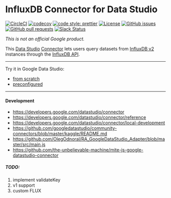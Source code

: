 # InfluxDB Connector for Data Studio

[![CircleCI](https://circleci.com/gh/bonitoo-io/influxdb-gds-connector.svg?style=svg)](https://circleci.com/gh/bonitoo-io/influxdb-gds-connector)
[![codecov](https://codecov.io/gh/bonitoo-io/influxdb-gds-connector/branch/master/graph/badge.svg)](https://codecov.io/gh/bonitoo-io/influxdb-gds-connector)
[![code style: prettier](https://img.shields.io/badge/code_style-prettier-ff69b4.svg)](https://github.com/prettier/prettier)
[![License](https://img.shields.io/github/license/bonitoo-io/influxdb-gds-connector.svg)](https://github.com/bonitoo-io/influxdb-gds-connector/blob/master/LICENSE)
[![GitHub issues](https://img.shields.io/github/issues-raw/bonitoo-io/influxdb-gds-connector.svg)](https://github.com/bonitoo-io/influxdb-gds-connector/issues)
[![GitHub pull requests](https://img.shields.io/github/issues-pr-raw/bonitoo-io/influxdb-gds-connector.svg)](https://github.com/bonitoo-io/influxdb-gds-connector/pulls)
[![Slack Status](https://img.shields.io/badge/slack-join_chat-white.svg?logo=slack&style=social)](https://www.influxdata.com/slack)

*This is not an official Google product.*

This [Data Studio] [Connector] lets users query datasets from [InfluxDB v2] instances through the [InfluxDB API].

---

Try it in Google Data Studio:
 - [from scratch](https://datastudio.google.com/u/0/datasources/create?connectorId=AKfycbwhJChhmMypQvNlihgRJMAhCb8gaM3ii9oUNWlW_Cp2PbJSfqeHfPyjNVp15iy9ltCs)
 - [preconfigured](https://datastudio.google.com/datasources/create?connectorConfig=%7B%22INFLUXDB_URL%22%3A%22https%3A%2F%2Fus-west-2-1.aws.cloud2.influxdata.com%22%2C%22INFLUXDB_TOKEN%22%3A%22JQGzXQvquG3VFy_9L0BXDNwmJF2DiurK1aLBRTMIctODpnlr5kY6gBay3HmtWcRnb81dSM9rb8TEXgmhV2LHjw%3D%3D%22%2C%22INFLUXDB_ORG%22%3A%22jakub_bednar%22%7D&connectorId=AKfycbwhJChhmMypQvNlihgRJMAhCb8gaM3ii9oUNWlW_Cp2PbJSfqeHfPyjNVp15iy9ltCs)

---

#### Development

- https://developers.google.com/datastudio/connector
- https://developers.google.com/datastudio/connector/reference
- https://developers.google.com/datastudio/connector/local-development
- https://github.com/googledatastudio/community-connectors/blob/master/kaggle/README.md 
- https://github.com/OlegOdnoral/RA_GoogleDataStudio_Adapter/blob/master/src/main.js
- https://github.com/the-unbelievable-machine/mite-js-google-datastudio-connector

##### TODO:
1. implement validateKey
1. v1 support
1. custom FLUX

[Data Studio]: https://datastudio.google.com
[Connector]: https://developers.google.com/datastudio/connector
[InfluxDB v2]: https://www.influxdata.com/products/influxdb-overview/influxdb-2-0/
[InfluxDB API]: https://v2.docs.influxdata.com/v2.0/reference/api/
